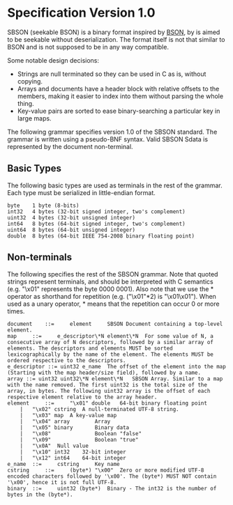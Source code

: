 
# Specification Version 1.0

SBSON (seekable BSON) is a binary format inspired by [BSON](https://bsonspec.org/), by is aimed to be seekable without deserialization.
The format itself is not that similar to BSON and is not supposed to be in any way compatible.

Some notable design decisions:
 - Strings are null terminated so they can be used in C as is, without copying.
 - Arrays and documents have a header block with relative offsets to the members, making it
   easier to index into them without parsing the whole thing.
 - Key-value pairs are sorted to ease binary-searching a particular key in large maps.

The following grammar specifies version 1.0 of the SBSON standard. The grammar is written using a pseudo-BNF syntax. Valid SBSON Sdata is represented by the document non-terminal.

## Basic Types

The following basic types are used as terminals in the rest of the grammar. Each type must be serialized in little-endian format.
```
byte 	1 byte (8-bits)
int32 	4 bytes (32-bit signed integer, two's complement)
uint32 	4 bytes (32-bit unsigned integer)
int64 	8 bytes (64-bit signed integer, two's complement)
uint64 	8 bytes (64-bit unsigned integer)
double 	8 bytes (64-bit IEEE 754-2008 binary floating point)
```

## Non-terminals

The following specifies the rest of the SBSON grammar. Note that quoted strings represent terminals, and should be interpreted with C semantics (e.g. "\x01" represents the byte 0000 0001). Also note that we use the * operator as shorthand for repetition (e.g. ("\x01"*2) is "\x01\x01"). When used as a unary operator, * means that the repetition can occur 0 or more times.

```
document 	::= 	element 	SBSON Document containing a top-level element.
map 	::= 	e_descriptor\*N element\*N	For some value of N, a consecutive array of N descriptors, followed by a similar array of elements. The descriptors and elements MUST be sorted lexicographically by the name of the element. The elements MUST be ordered respective to the descriptors.
e_descriptor ::= uint32 e_name	The offset of the element into the map (Starting with the map header/size field), followed by a name.
array ::= uint32 uint32\*N element\*N 	SBSON Array. Similar to a map with the name removed. The first uint32 is the total size of the array, in bytes. The following uint32 array is the offset of each respective element relative to the array header.
element 	::= 	"\x01" double 	64-bit binary floating point
	| 	"\x02" cstring 	A null-terminated UTF-8 string.
	| 	"\x03" map 	A key-value map
	| 	"\x04" array		Array
	| 	"\x05" binary		Binary data
	| 	"\x08"				Boolean "false"
	| 	"\x09"				Boolean "true"
	| 	"\x0A" 	Null value
	| 	"\x10" int32 	32-bit integer
	| 	"\x12" int64 	64-bit integer
e_name 	::= 	cstring 	Key name
cstring 	::= 	(byte*) "\x00" 	Zero or more modified UTF-8 encoded characters followed by '\x00'. The (byte*) MUST NOT contain '\x00', hence it is not full UTF-8.
binary 	::= 	uint32 (byte*) 	Binary - The int32 is the number of bytes in the (byte*).
